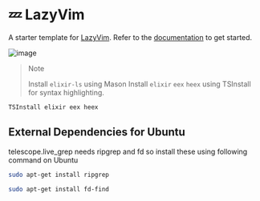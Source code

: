 # 💤 LazyVim

A starter template for [LazyVim](https://github.com/LazyVim/LazyVim).
Refer to the [documentation](https://lazyvim.github.io/installation) to get started.

![image](https://github.com/user-attachments/assets/c45e133a-14c3-42cf-a689-ca94cd6dcaac)

> > [!NOTE]
> > Install `elixir-ls` using Mason
> > Install `elixir` `eex` `heex` using TSInstall for syntax highlighting.

```bash
TSInstall elixir eex heex
```

## External Dependencies for Ubuntu

telescope.live_grep needs ripgrep and fd so install these using
following command on Ubuntu

```bash
sudo apt-get install ripgrep
```

```bash
sudo apt-get install fd-find
```

